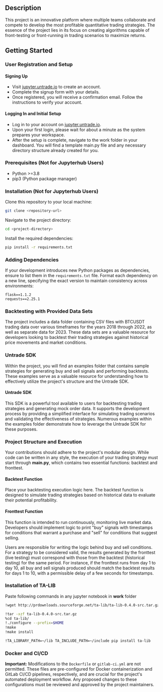 ## Description

This project is an innovative platform where multiple teams collaborate and compete to develop the most profitable quantitative trading strategies. The essence of the project lies in its focus on creating algorithms capable of front-testing or front-running in trading scenarios to maximize returns. 

## Getting Started

### User Registration and Setup
#### Signing Up
- Visit  [jupyter.untrade.io](https://jupyter.untrade.io/) to create an account.
- Complete the signup form with your details.
- Once registered, you will receive a confirmation email. Follow the instructions to verify your account.
#### Logging In and Initial Setup
- Log in to your account on  [jupyter.untrade.io](https://jupyter.untrade.io/).
- Upon your first login, please wait for about a minute as the system prepares your workspace.
- After the setup is complete, navigate to the work folder in your dashboard. You will find a template main.py file and any necessary directory structure already created for you.

### Prerequisites (Not for Jupyterhub Users)

- Python >=3.8
- pip3 (Python package manager)

### Installation (Not for Jupyterhub Users)

Clone this repository to your local machine:

```bash
git clone <repository-url>
```

Navigate to the project directory:

```bash
cd <project-directory>
```

Install the required dependencies:

```bash
pip install -r requirements.txt
```


### Adding Dependencies

If your development introduces new Python packages as dependencies, ensure to list them in the `requirements.txt` file. Format each dependency on a new line, specifying the exact version to maintain consistency across environments:

```
flask==1.1.2
requests==2.25.1
```

### Backtesting with Provided Data Sets
The project includes a data folder containing CSV files with BTCUSDT trading data over various timeframes for the years 2018 through 2022, as well as separate data for 2023. These data sets are a valuable resource for developers looking to backtest their trading strategies against historical price movements and market conditions.

### Untrade SDK
Within the project, you will find an examples folder that contains sample strategies for generating buy and sell signals and performing backtests. These examples serve as a valuable resource for understanding how to effectively utilize the project's structure and the Untrade SDK.

#### Untrade SDK
This SDK is a powerful tool available to users for backtesting trading strategies and generating mock order data. It supports the development process by providing a simplified interface for simulating trading scenarios and validating the effectiveness of strategies. Numerous examples within the examples folder demonstrate how to leverage the Untrade SDK for these purposes.

### Project Structure and Execution

Your contributions should adhere to the project's modular design. While code can be written in any style, the execution of your trading strategy must start through **main.py**, which contains two essential functions: backtest and fronttest.

#### Backtest Function 
Place your backtesting execution logic here. The backtest function is designed to simulate trading strategies based on historical data to evaluate their potential profitability.

#### Fronttest Function
This function is intended to run continuously, monitoring live market data. Developers should implement logic to print "buy" signals with timestamps for conditions that warrant a purchase and "sell" for conditions that suggest selling.

Users are responsible for writing the logic behind buy and sell conditions. For a strategy to be considered valid, the results generated by the fronttest (live testing) must correspond with those from the backtest (historical testing) for the same period. For instance, if the fronttest runs from day 1 to day 10, all buy and sell signals produced should match the backtest results for days 1 to 10, with a permissible delay of a few seconds for timestamps.

### Installation of TA-LIB
Paste following commands in any jupyter notebook in **work** folder
```bash
!wget http://prdownloads.sourceforge.net/ta-lib/ta-lib-0.4.0-src.tar.gz

!tar -xzf ta-lib-0.4.0-src.tar.gz
%cd ta-lib/
!./configure --prefix=$HOME
!make
!make install

!TA_LIBRARY_PATH=~/lib TA_INCLUDE_PATH=~/include pip install ta-lib
```

### Docker and CI/CD

**Important:** Modifications to the `Dockerfile` or `gitlab-ci.yml` are not permitted. These files are pre-configured for Docker containerization and GitLab CI/CD pipelines, respectively, and are crucial for the project's automated deployment workflow. Any proposed changes to these configurations must be reviewed and approved by the project maintainers.


